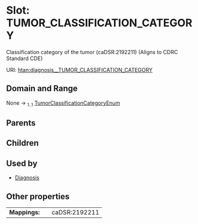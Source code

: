 
# Slot: TUMOR_CLASSIFICATION_CATEGORY

Classification category of the tumor (caDSR:2192211) (Aligns to CDRC Standard CDE)

URI: [htan:diagnosis__TUMOR_CLASSIFICATION_CATEGORY](https://w3id.org/htan/diagnosis__TUMOR_CLASSIFICATION_CATEGORY)


## Domain and Range

None &#8594;  <sub>1..1</sub> [TumorClassificationCategoryEnum](TumorClassificationCategoryEnum.md)

## Parents


## Children


## Used by

 * [Diagnosis](Diagnosis.md)

## Other properties

|  |  |  |
| --- | --- | --- |
| **Mappings:** | | caDSR:2192211 |